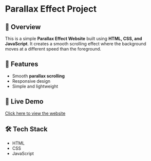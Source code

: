# Parallax Effect Project  

## 🌟 Overview  
This is a simple **Parallax Effect Website** built using **HTML, CSS, and JavaScript**. It creates a smooth scrolling effect where the background moves at a different speed than the foreground.  

## 🎯 Features  
- Smooth **parallax scrolling**  
- Responsive design  
- Simple and lightweight  

## 🚀 Live Demo  
[Click here to view the website](https://parallax-effect-tanya.netlify.app/)


## 🛠️ Tech Stack  
- HTML  
- CSS  
- JavaScript  


